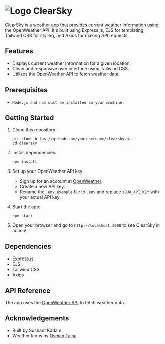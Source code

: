 # ![Logo](https://shy-ruby-harp-seal-yoke.cyclic.cloud/img/icons/clearsky_logo.png) ClearSky

ClearSky is a weather app that provides current weather information using the OpenWeather API. It's built using Express.js, EJS for templating, Tailwind CSS for styling, and Axios for making API requests.

## Features

- Displays current weather information for a given location.
- Clean and responsive user interface using Tailwind CSS. 
- Utilizes the OpenWeather API to fetch weather data.

## Prerequisites

- `Node.js and npm must be installed on your machine.`

## Getting Started

1. Clone this repository:

    ```
    git clone https://github.com/yourusername/clearsky.git
    cd clearsky
    ```

2. Install dependencies:

    ```
    npm install
    ```

3. Set up your OpenWeather API key:
   
   - Sign up for an account at [OpenWeather](https://openweathermap.org/).
   - Create a new API key.
   - Rename the `.env.example` file to `.env` and replace `YOUR_API_KEY` with your actual API key.
   
4. Start the app:

    ```
    npm start
    ```

5. Open your browser and go to `http://localhost:3000` to see ClearSky in action!


## Dependencies

- Express.js
- EJS 
- Tailwind CSS
- Axios

## API Reference

The app uses the [OpenWeather API](https://openweathermap.org/api) to fetch weather data. 

## Acknowledgements

- Built by Sushant Kadam
- Weather Icons by [Osman Talha](https://www.figma.com/@osmantalha)

